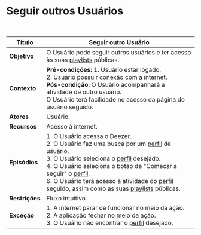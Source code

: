 # Seguir outros Usuários

<br />

|Título|Seguir outro Usuário|
|----------|------------- |
|**Objetivo**|O Usuário pode seguir outros usuários e ter acesso às suas [playlists](/modelagem/lexico#playlist) públicas.|
|**Contexto**|**Pré-condições:** 1. Usuário estar logado.<br>2. Usuário possuir conexão com a internet.<br/>**Pós-condição:** O Usuário acompanhará a atividade de outro usuário.<br>O Usuário terá facilidade no acesso da página do usuário seguido.|
|**Atores**|Usuário.|
|**Recursos**|Acesso à internet.|
|**Episódios**|1. O Usuário acessa o Deezer.<br />2. O Usuário faz uma busca por um [perfil](/modelagem/lexico#perfil) de usuário.<br />3. O Usuário seleciona o [perfil](/modelagem/lexico#perfil) desejado.<br />4. O Usuário seleciona o botão de "Começar a seguir" o [perfil](/modelagem/lexico#perfil).<br />6. O Usuário terá acesso à atividade do [perfil](/modelagem/lexico#perfil) seguido, assim como as suas [playlists](/modelagem/lexico#playlist) públicas.|
|**Restrições**|Fluxo intuitivo.|
|**Exceção**|1. A internet parar de funcionar no meio da ação.<br /> 2. A aplicação fechar no meio da ação.<br>3. O Usuário não encontrar o [perfil](/modelagem/lexico#perfil) desejado.|
